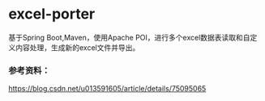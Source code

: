 # excel-porter
基于Spring Boot,Maven，使用Apache POI，进行多个excel数据表读取和自定义内容处理，生成新的excel文件并导出。
### 参考资料：
https://blog.csdn.net/u013591605/article/details/75095065
